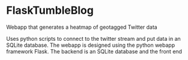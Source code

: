 # FlaskTumbleBlog
Webapp that generates a heatmap of geotagged Twitter data

Uses python scripts to connect to the twitter stream and put data in an SQLite database.
The webapp is designed using the python webapp framework Flask.
The backend is an SQLite database and the front end 
